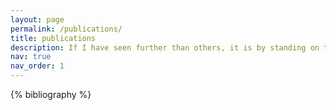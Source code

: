 ```yaml
---
layout: page
permalink: /publications/
title: publications
description: If I have seen further than others, it is by standing on the shoulders of giants - Isaac Newton
nav: true
nav_order: 1
---
```


<!-- _pages/publications.md -->
<div class="publications">

{% bibliography %}

</div>
